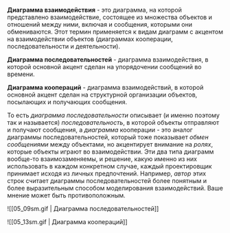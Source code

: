 **Диаграмма взаимодействия** - это диаграмма, на которой представлено взаимодействие, состоящее из множества объектов и отношений между ними, включая и сообщения, которыми они обмениваются. Этот термин применяется к видам диаграмм с акцентом на взаимодействии объектов (диаграммах кооперации, последовательности и деятельности).

**Диаграмма последовательностей** - диаграмма взаимодействия, в которой основной акцент сделан на упорядочении сообщений во времени.

**Диаграмма коопераций** - диаграмма взаимодействий, в которой основной акцент сделан на структурной организации объектов, посылающих и получающих сообщения.

То есть _диаграмма последовательности_ описывает (и именно поэтому так и называется) _последовательность_, в которой объекты отправляют и получают сообщения, а _диаграмма_ кооперации - это аналог диаграммы последовательностей, который тоже показывает _обмен сообщениями_ между объектами, но акцентирует внимание на _ролях_, которые объекты играют во взаимодействии. Эти два типа диаграмм вообще-то взаимозаменяемы, и решение, какую именно из них использовать в каждом конкретном случае, каждый проектировщик принимает исходя из личных предпочтений. Например, _автор_ этих строк считает диаграммы последовательностей более понятным и более выразительным способом моделирования взаимодействий. Ваше мнение может быть противоположным.

![[05_09sm.gif | Диаграмма последовательностей]]

![[05_13sm.gif | Диаграмма коопераций]]